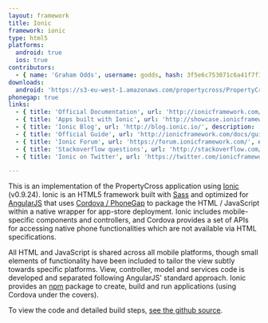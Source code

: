 ```yaml
---
layout: framework
title: Ionic
framework: ionic
type: html5
platforms:
  android: true
  ios: true
contributors:
  - { name: 'Graham Odds', username: godds, hash: 3f5e6c753071c6a41f7f1dbb89daeb3b }
downloads:
  android: 'https://s3-eu-west-1.amazonaws.com/propertycross/PropertyCross-ionic-initial.apk'
phonegap: true
links:
  - { title: 'Official Documentation', url: 'http://ionicframework.com/docs/', description: 'Detailed documentation giving a comprehensive overview of the framework.' }
  - { title: 'Apps built with Ionic', url: 'http://showcase.ionicframework.com/', description: 'A showcase of apps built using Ionic.' }
  - { title: 'Ionic Blog', url: 'http://blog.ionic.io/', description: 'A regularly updated blog with information about new releases and Ionic features.' }
  - { title: 'Official Guide', url: 'http://ionicframework.com/docs/guide/', description: 'A detailed guide providing information on a wide variety of Ionic topics.' }
  - { title: 'Ionic Forum', url: 'https://forum.ionicframework.com/', description: 'An excellent platform to ask and answer questions about Ionic.' }
  - { title: 'Stackoverflow questions', url: 'http://stackoverflow.com/questions/tagged/ionic-framework', description: 'Stackoverflow questions and answers relating to Ionic.' }
  - { title: 'Ionic on Twitter', url: 'https://twitter.com/ionicframework', description: 'Provides regular updates on the future of the project and useful Ionic articles.' }

---
```


This is an implementation of the PropertyCross application using [Ionic](http://ionicframework.com) (v0.9.24).  Ionic is an HTML5 framework built with [Sass](http://sass-lang.com) and optimized for [AngularJS](http://angularjs.org) that uses [Cordova / PhoneGap](http://phonegap.com) to package the HTML / JavaScript within a native wrapper for app-store deployment.  Ionic includes mobile-specific components and controllers, and Cordova provides a set of APIs for accessing native phone functionalities which are not available via HTML specifications.

All HTML and JavaScript is shared across all mobile platforms, though small elements of functionality have been included to tailor the view subtly towards specific platforms.  View, controller, model and services code is developed and separated following AngularJS' standard approach.  Ionic provides an [npm](http://www.npmjs.org) package to create, build and run applications (using Cordova under the covers).


To view the code and detailed build steps, <a href='{{ site.githuburl }}/tree/master/ionic'>see the github source</a>.
